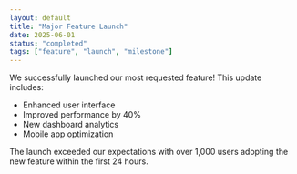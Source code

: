 ```yaml
---
layout: default
title: "Major Feature Launch"
date: 2025-06-01
status: "completed"
tags: ["feature", "launch", "milestone"]
---
```


We successfully launched our most requested feature! This update includes:

- Enhanced user interface
- Improved performance by 40%
- New dashboard analytics
- Mobile app optimization

The launch exceeded our expectations with over 1,000 users adopting the new feature within the first 24 hours.
